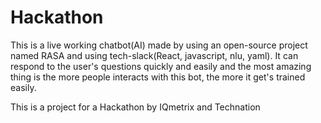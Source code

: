 # Hackathon

This is a live working chatbot(AI) made by using an open-source project named RASA and using tech-slack(React, javascript, nlu, yaml). 
It can respond to the user's questions quickly and easily and the most amazing thing is the more people interacts with this bot, the more it get's trained easily.

This is a project for a Hackathon by IQmetrix and Technation
